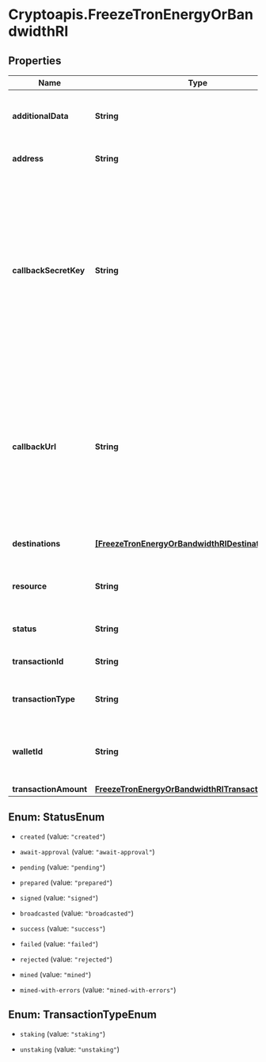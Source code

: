 # Cryptoapis.FreezeTronEnergyOrBandwidthRI

## Properties

Name | Type | Description | Notes
------------ | ------------- | ------------- | -------------
**additionalData** | **String** | Defines a transaction note with additional details | [optional] 
**address** | **String** | Defines the sender&#39;s public address. | 
**callbackSecretKey** | **String** | Represents the Secret Key value provided by the customer. This field is used for security purposes during the callback notification, in order to prove the sender of the callback as Crypto APIs. For more information please see our Documentation. | [optional] 
**callbackUrl** | **String** | Represents the URL that is set by the customer where the callback will be received at. The callback notification will be received only if and when the event occurs. We support ONLY httpS type of protocol. | [optional] 
**destinations** | [**[FreezeTronEnergyOrBandwidthRIDestinationsInner]**](FreezeTronEnergyOrBandwidthRIDestinationsInner.md) | Defines the destination of the transaction | 
**resource** | **String** | Defines the resource staking for (eg. Bandwidth, Energy) | 
**status** | **String** | Represents the status of the transaction. | 
**transactionId** | **String** | Defines the created transaction | 
**transactionType** | **String** | Defines the type of the transacted units. | 
**walletId** | **String** | Represents the sender&#39;s specific and unique Wallet ID of the sender. | 
**transactionAmount** | [**FreezeTronEnergyOrBandwidthRITransactionAmount**](FreezeTronEnergyOrBandwidthRITransactionAmount.md) |  | 



## Enum: StatusEnum


* `created` (value: `"created"`)

* `await-approval` (value: `"await-approval"`)

* `pending` (value: `"pending"`)

* `prepared` (value: `"prepared"`)

* `signed` (value: `"signed"`)

* `broadcasted` (value: `"broadcasted"`)

* `success` (value: `"success"`)

* `failed` (value: `"failed"`)

* `rejected` (value: `"rejected"`)

* `mined` (value: `"mined"`)

* `mined-with-errors` (value: `"mined-with-errors"`)





## Enum: TransactionTypeEnum


* `staking` (value: `"staking"`)

* `unstaking` (value: `"unstaking"`)




